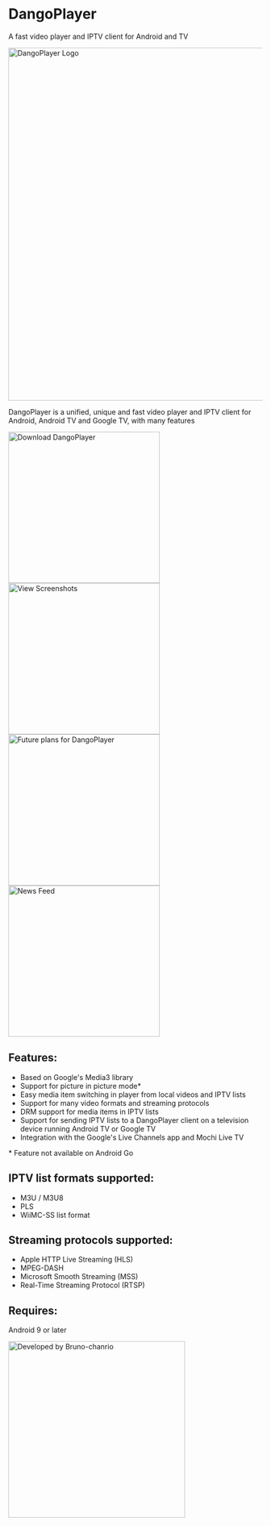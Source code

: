# DangoPlayer 

A fast video player and IPTV client for Android and TV

<img alt='DangoPlayer Logo' width='700' src='https://brunochanrio.github.io/DangoPlayer/assets/DangoPlayerUni_Logo.png'/>

DangoPlayer is a unified, unique and fast video player and IPTV client for Android, Android TV and Google TV, with many features

<a href="https://brunochanrio.github.io/DangoPlayer/getdango"><img alt='Download DangoPlayer' width='300' src='https://brunochanrio.github.io/DangoPlayer/assets/DangoBnr_Download.png'/></a>
<a href="https://brunochanrio.github.io/DangoPlayer/screenshots"><img alt='View Screenshots' width='300' src='https://brunochanrio.github.io/DangoPlayer/assets/DangoBnr_Screenshots.png'/></a>
<a href="https://brunochanrio.github.io/DangoPlayer/futureplans"><img alt='Future plans for DangoPlayer' width='300' src='https://brunochanrio.github.io/DangoPlayer/assets/DangoBnr_FuturePlans.png'/></a>
<a href="https://brunochanrio.github.io/DangoPlayer/news"><img alt='News Feed' width='300' src='https://brunochanrio.github.io/DangoPlayer/assets/DangoBnr_NewsFeed.png'/></a>

## Features:
- Based on Google's Media3 library
- Support for picture in picture mode*
- Easy media item switching in player from local videos and IPTV lists
- Support for many video formats and streaming protocols
- DRM support for media items in IPTV lists
- Support for sending IPTV lists to a DangoPlayer client on a television device running Android TV or Google TV
- Integration with the Google's Live Channels app and Mochi Live TV

\* Feature not available on Android Go

## IPTV list formats supported:
- M3U / M3U8
- PLS
- WiiMC-SS list format

## Streaming protocols supported:
- Apple HTTP Live Streaming (HLS)
- MPEG-DASH
- Microsoft Smooth Streaming (MSS)
- Real-Time Streaming Protocol (RTSP)

## Requires:
Android 9 or later

<a href="https://brunochanrio.github.io"><img alt='Developed by Bruno-chanrio' width='350' src='https://brunochanrio.github.io/Bruno-chanrio_DevelopedBy_Badge.png'/></a>
